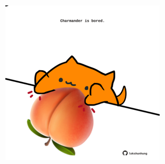 <!-- built at 25/06/2024, 05:00:43 UTC -->
<p align="center">
  <img width="500" height="500" src="./ReadmeImage.svg">
</p>
